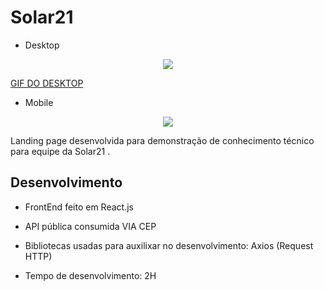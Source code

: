 # Solar21

- Desktop
<p align="center">
    <img src="https://i.imgur.com/NLnpzyt.png" /><br>
</p>
<a href="https://i.imgur.com/8kyfTme.gif">GIF DO DESKTOP</a>

- Mobile
<p align="center">
    <img src="https://i.imgur.com/XmyYRJk.png" /><br>
</p>

Landing page desenvolvida para demonstração de conhecimento técnico para equipe da Solar21 .

## Desenvolvimento

- FrontEnd feito em React.js
- API pública consumida VIA CEP 
- Bibliotecas usadas para auxilixar no desenvolvimento: Axios (Request HTTP)

- Tempo de desenvolvimento: 2H
